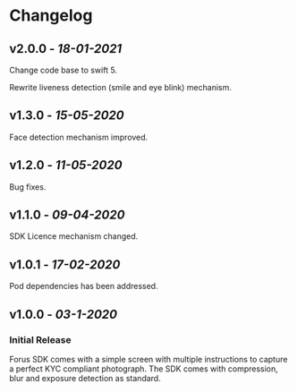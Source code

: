 
# Changelog

## **v2.0.0** - *18-01-2021*

Change code base to swift 5.

Rewrite liveness detection (smile and eye blink) mechanism.

## **v1.3.0** - *15-05-2020*

Face detection mechanism improved.

## **v1.2.0** - *11-05-2020*

Bug fixes.

## **v1.1.0** - *09-04-2020*

SDK Licence mechanism changed.

## **v1.0.1** - *17-02-2020*

Pod dependencies has been addressed.

## **v1.0.0** - *03-1-2020*
### Initial Release
 
Forus SDK comes with a simple screen with multiple instructions to capture a perfect KYC compliant photograph. The SDK comes with compression, blur and exposure detection as standard.


